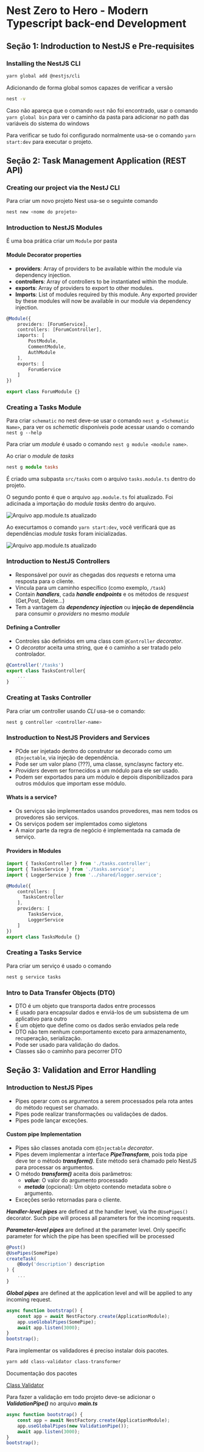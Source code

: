 # Nest Zero to Hero - Modern Typescript back-end Development

## Seção 1: Indroduction to NestJS e Pre-requisites

### Installing the NestJS CLI

```bash
yarn global add @nestjs/cli
```

Adicionando de forma global somos capazes de verificar a versão

```bash
nest -v
```

Caso não apareça que o comando `nest` não foi encontrado, usar o comando `yarn global bin` para ver o caminho da pasta para adicionar no path das variáveis do sistema do windows

Para verificar se tudo foi configurado normalmente usa-se o comando `yarn start:dev` para executar o projeto.

## Seção 2: Task Management Application (REST API)

### Creating our project via the NestJ CLI

Para criar um novo projeto Nest usa-se o seguinte comando

```bash
nest new <nome do projeto>
```

### Introduction to NestJS Modules

É uma boa prática criar um `Module` por pasta

#### Module Decorator properties

* **providers**: Array of providers to be available within  the module via dependency injection.
* **controllers**: Array of controllers to be instantiated within the module.
* **exports**: Array of providers to export to other modules.
* **Imports**: List of modules required by this module. Any exported provider by these modules will now be available in our module via dependency injection.

```typescript
@Module({
    providers: [ForumService],
    controllers: [ForumController],
    imports: [
        PostModule,
        CommentModule,
        AuthModule
    ],
    exports: [
        ForumService
    ]
})

export class ForumModule {}
```

### Creating a Tasks Module

Para criar `schematic` no nest deve-se usar o comando `nest g <Schematic Name>`, para ver os *schematic* disponíveis pode
acessar usando o comando `nest g --help`

Para criar um *module* é usado o comando `nest g module <module name>`.

Ao criar o *module* de *tasks*

```typescript
nest g module tasks
```

É criado uma subpasta `src/tasks` com o arquivo `tasks.module.ts` dentro do projeto.

O segundo ponto é que o arquivo `app.module.ts` foi atualizado. Foi adicinada a importação do *module tasks* dentro do arquivo.

![Arquivo app.module.ts atualizado](/images/images_from_course/app_module_updated.png)

Ao execurtamos o comando `yarn start:dev`, você verificará que as dependências *module tasks* foram inicializadas.

![Arquivo app.module.ts atualizado](/images/images_from_course/task_module_importated.png)

### Introduction to NestJS Controllers

* Responsável por ouvir as chegadas dos *requests* e retorna uma resposta para o cliente.
* Vincula para um caminho específico (como exemplo, `/task`)
* Contain ***handlers***, cada ***handle endpoints*** e os métodos de *resquest* (Get,Post, Delete...)
* Tem a vantagem da ***dependency injection*** ou **injeção de dependência** para consumir o *providers* no mesmo *module*

#### Defining a Controller

* Controles são definidos em uma class com `@Controller` *decorator*.
* O *decorator* aceita uma string, que é o caminho a ser tratado pelo controlador.

```typescript
@Controller('/tasks')
export class TasksController{
    ...
}
```

### Creating at Tasks Controller

Para criar um controller usando *CLI* usa-se o comando:

```bash
nest g controller <controller-name>
```

### Instroduction to NestJS Providers and Services

* POde ser injetado dentro do construtor se decorado como um `@Injectable`, via injeção de dependência.
* Pode ser um valor plano (???), uma classe, sync/async factory etc.
* *Providers* devem ser fornecidos a um módulo para ele ser usado.
* Podem ser exportados para um módulo e depois disponibilizados para outros módulos que importam esse módulo.

#### Whats is a service?

* Os serviços são implementados usandos provedores, mas nem todos os provedores são serviços.
* Os serviços podem ser implemtados como sigletons
* A maior parte da regra de negócio é implementada na camada de serviço.

#### Providers in Modules

```typescript
import { TasksController } from './tasks.controller';
import { TasksService } from './tasks.service';
import { LoggerService } from '../shared/logger.service';

@Module({
    controllers: [
      TasksController
    ],
    providers: [
        TasksService,
        LoggerService
    ]
})
export class TasksModule {}
```

### Creating a Tasks Service

Para criar um serviço é usado o comando

```bash
nest g service tasks
```

### Intro to Data Transfer Objects (DTO)

* DTO é um objeto que transporta dados entre processos
* É usado para encapsular dados e enviá-los de um subsistema de um aplicativo para outro
* É um objeto que define como os dados serão enviados pela rede
* DTO não tem nenhum comportamento exceto para armazenamento, recuperação, serialização.
* Pode ser usado para validação do dados.
* Classes são o caminho para pecorrer DTO

## Seção 3: Validation and Error Handling

### Introduction to NestJS Pipes

* Pipes operar com os argumentos a serem processados pela rota antes do método request ser chamado.
* Pipes pode realizar transformações ou validações de dados.
* Pipes pode lançar exceções.

#### Custom pipe Implementation

* Pipes são classes anotada com `@Injectable` *decorator*.
* Pipes devem implementar a interface ***PipeTransform***,  pois toda pipe deve ter o método ***transform()***. Este método será chamado pelo NestJS para processar os argumentos.
* O método ***transform()*** aceita dois parâmetros:
  * ***value***: O valor do argumento processado
  * ***metada*** (opcional): Um objeto contendo metadata sobre o argumento.
* Exceções serão retornadas para o cliente.

***Handler-level pipes*** are defined at the handler level, via the `@UsePipes()` decorator. Such pipe will process all parameters for the incoming requests.

***Parameter-level pipes*** are defined at the parameter level. Only specific parameter for which the pipe has been specified will be processed

```typescript
@Post()
@UsePipes(SomePipe)
createTask(
    @Body('description') description
) {
    ...
}
```

***Global pipes*** are defined at the application level and will be applied to any incoming request.

```typescript
async function bootstrap() {
    const app = await NestFactory.create(ApplicationModule);
    app.useGlobalPipes(SomePipe);
    await app.listen(3000);
}
bootstrap();
```

Para implementar os validadores é preciso instalar dois pacotes.

```bash
yarn add class-validator class-transformer
```

Documentação dos pacotes

[Class Validator](https://github.com/typestack/class-validator)

Para fazer a validação em todo projeto deve-se adicionar o ***ValidationPipe()*** no arquivo ***main.ts***

```typescript
async function bootstrap() {
    const app = await NestFactory.create(ApplicationModule);
    app.useGlobalPipes(new ValidationPipe());
    await app.listen(3000);
}
bootstrap();
```
